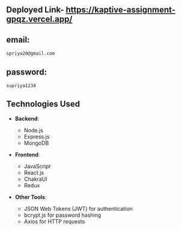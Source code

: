 ## Deployed Link- https://kaptive-assignment-gpqz.vercel.app/
   ## email:
    spriya20@gmail.com 
   ## password:
    supriya1234
## Technologies Used
- **Backend**:
  - Node.js
  - Express.js
  - MongoDB
- **Frontend**:
  - JavaScript
  - React.js
  - ChakraUI
  - Redux
  
- **Other Tools**:
  - JSON Web Tokens (JWT) for authentication
  - bcrypt.js for password hashing
  - Axios for HTTP requests
